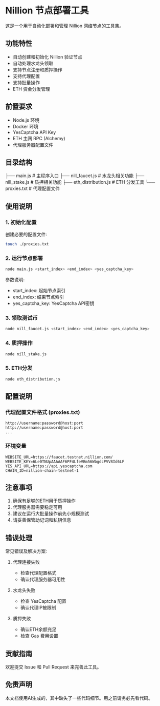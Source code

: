 # Nillion 节点部署工具

这是一个用于自动化部署和管理 Nillion 网络节点的工具集。

## 功能特性

- 自动创建和初始化 Nillion 验证节点
- 自动处理水龙头领取
- 支持节点注册和质押操作
- 支持代理配置
- 支持批量操作
- ETH 资金分发管理

## 前置要求

- Node.js 环境
- Docker 环境
- YesCaptcha API Key
- ETH 主网 RPC (Alchemy)
- 代理服务器配置文件

## 目录结构

├── main.js # 主程序入口
├── nill_faucet.js # 水龙头相关功能
├── nill_stake.js # 质押相关功能
├── eth_distribution.js # ETH 分发工具
└── proxies.txt # 代理配置文件

## 使用说明

### 1. 初始化配置

创建必要的配置文件:

```bash
touch ./proxies.txt
```

### 2. 运行节点部署

```bash
node main.js <start_index> <end_index> <yes_captcha_key>
```

参数说明:
- start_index: 起始节点索引
- end_index: 结束节点索引
- yes_captcha_key: YesCaptcha API密钥

### 3. 领取测试币

```bash
node nill_faucet.js <start_index> <end_index> <yes_captcha_key>
```

### 4. 质押操作

```bash
node nill_stake.js
```

### 5. ETH分发

```bash
node eth_distribution.js
```

## 配置说明

### 代理配置文件格式 (proxies.txt)
```
http://username:password@host:port
http://username:password@host:port
...
```

### 环境变量
```
WEBSITE_URL=https://faucet.testnet.nillion.com/
WEBSITE_KEY=6Le0TNUpAAAAAF6PF4LfeVBm56WbgdcPVV8Id6LF
YES_API_URL=https://api.yescaptcha.com
CHAIN_ID=nillion-chain-testnet-1
```

## 注意事项

1. 确保有足够的ETH用于质押操作
2. 代理服务器需要稳定可用
3. 建议在运行大批量操作前先小规模测试
4. 请妥善保管助记词和私钥信息

## 错误处理

常见错误及解决方案:

1. 代理连接失败
   - 检查代理配置格式
   - 确认代理服务器可用性

2. 水龙头失败
   - 检查 YesCaptcha 配置
   - 确认代理IP被限制

3. 质押失败
   - 确认ETH余额充足
   - 检查 Gas 费用设置

## 贡献指南

欢迎提交 Issue 和 Pull Request 来完善此工具。

## 免责声明

本文档使用AI生成的，其中缺失了一些代码细节。用之前请务必先看代码。